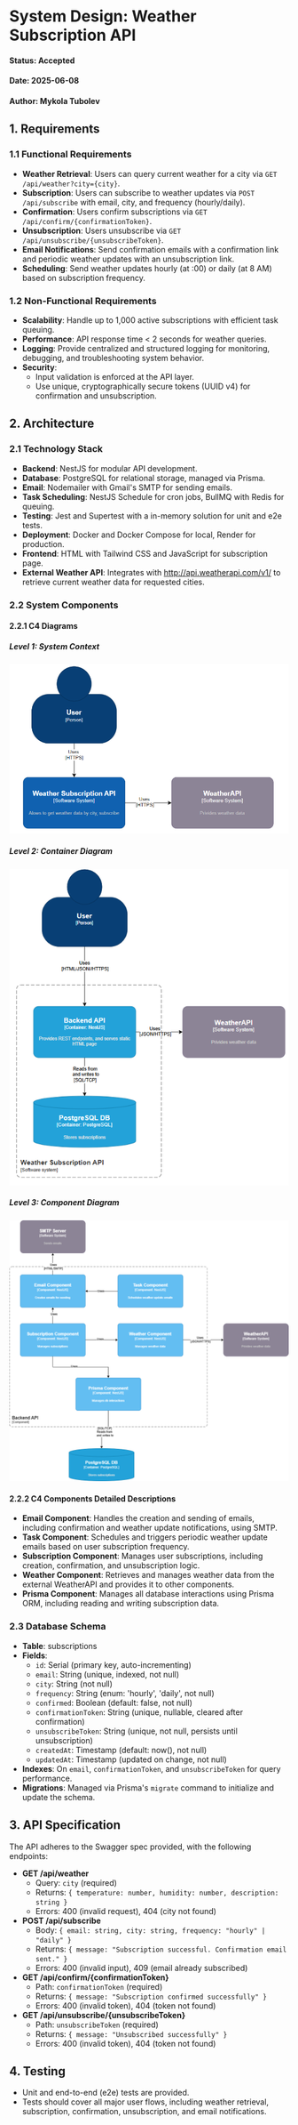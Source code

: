 # System Design: Weather Subscription API

#### Status: Accepted  
#### Date: 2025-06-08  
#### Author: Mykola Tubolev

## 1. Requirements

### 1.1 Functional Requirements
- **Weather Retrieval**: Users can query current weather for a city via `GET /api/weather?city={city}`.
- **Subscription**: Users can subscribe to weather updates via `POST /api/subscribe` with email, city, and frequency (hourly/daily).
- **Confirmation**: Users confirm subscriptions via `GET /api/confirm/{confirmationToken}`.
- **Unsubscription**: Users unsubscribe via `GET /api/unsubscribe/{unsubscribeToken}`.
- **Email Notifications**: Send confirmation emails with a confirmation link and periodic weather updates with an unsubscription link.
- **Scheduling**: Send weather updates hourly (at :00) or daily (at 8 AM) based on subscription frequency.

### 1.2 Non-Functional Requirements
- **Scalability**: Handle up to 1,000 active subscriptions with efficient task queuing.
- **Performance**: API response time < 2 seconds for weather queries.
- **Logging**: Provide centralized and structured logging for monitoring, debugging, and troubleshooting system behavior.
- **Security**:
  - Input validation is enforced at the API layer.
  - Use unique, cryptographically secure tokens (UUID v4) for confirmation and unsubscription.

## 2. Architecture

### 2.1 Technology Stack
- **Backend**: NestJS for modular API development.
- **Database**: PostgreSQL for relational storage, managed via Prisma.
- **Email**: Nodemailer with Gmail's SMTP for sending emails.
- **Task Scheduling**: NestJS Schedule for cron jobs, BullMQ with Redis for queuing.
- **Testing**: Jest and Supertest with a in-memory solution for unit and e2e tests.
- **Deployment**: Docker and Docker Compose for local, Render for production.
- **Frontend**: HTML with Tailwind CSS and JavaScript for subscription page.
- **External Weather API**: Integrates with http://api.weatherapi.com/v1/ to retrieve current weather data for requested cities.

### 2.2 System Components

#### 2.2.1 C4 Diagrams

##### Level 1: System Context
![C4 Level 1](./images/c4-level1.png)

##### Level 2: Container Diagram
![C4 Level 2](./images/c4-level2.png)

##### Level 3: Component Diagram
![C4 Level 3](./images/c4-level3.png)

#### 2.2.2 C4 Components Detailed Descriptions

- **Email Component**: Handles the creation and sending of emails, including confirmation and weather update notifications, using SMTP.
- **Task Component**: Schedules and triggers periodic weather update emails based on user subscription frequency.
- **Subscription Component**: Manages user subscriptions, including creation, confirmation, and unsubscription logic.
- **Weather Component**: Retrieves and manages weather data from the external WeatherAPI and provides it to other components.
- **Prisma Component**: Manages all database interactions using Prisma ORM, including reading and writing subscription data.

### 2.3 Database Schema
- **Table**: subscriptions
- **Fields**:
  - `id`: Serial (primary key, auto-incrementing)
  - `email`: String (unique, indexed, not null)
  - `city`: String (not null)
  - `frequency`: String (enum: 'hourly', 'daily', not null)
  - `confirmed`: Boolean (default: false, not null)
  - `confirmationToken`: String (unique, nullable, cleared after confirmation)
  - `unsubscribeToken`: String (unique, not null, persists until unsubscription)
  - `createdAt`: Timestamp (default: now(), not null)
  - `updatedAt`: Timestamp (updated on change, not null)
- **Indexes**: On `email`, `confirmationToken`, and `unsubscribeToken` for query performance.
- **Migrations**: Managed via Prisma's `migrate` command to initialize and update the schema.


## 3. API Specification
The API adheres to the Swagger spec provided, with the following endpoints:

- **GET /api/weather**
  - Query: `city` (required)
  - Returns: `{ temperature: number, humidity: number, description: string }`
  - Errors: 400 (invalid request), 404 (city not found)
- **POST /api/subscribe**
  - Body: `{ email: string, city: string, frequency: "hourly" | "daily" }`
  - Returns: `{ message: "Subscription successful. Confirmation email sent." }`
  - Errors: 400 (invalid input), 409 (email already subscribed)
- **GET /api/confirm/{confirmationToken}**
  - Path: `confirmationToken` (required)
  - Returns: `{ message: "Subscription confirmed successfully" }`
  - Errors: 400 (invalid token), 404 (token not found)
- **GET /api/unsubscribe/{unsubscribeToken}**
  - Path: `unsubscribeToken` (required)
  - Returns: `{ message: "Unsubscribed successfully" }`
  - Errors: 400 (invalid token), 404 (token not found)

## 4. Testing
- Unit and end-to-end (e2e) tests are provided.
- Tests should cover all major user flows, including weather retrieval, subscription, confirmation, unsubscription, and email notifications.



